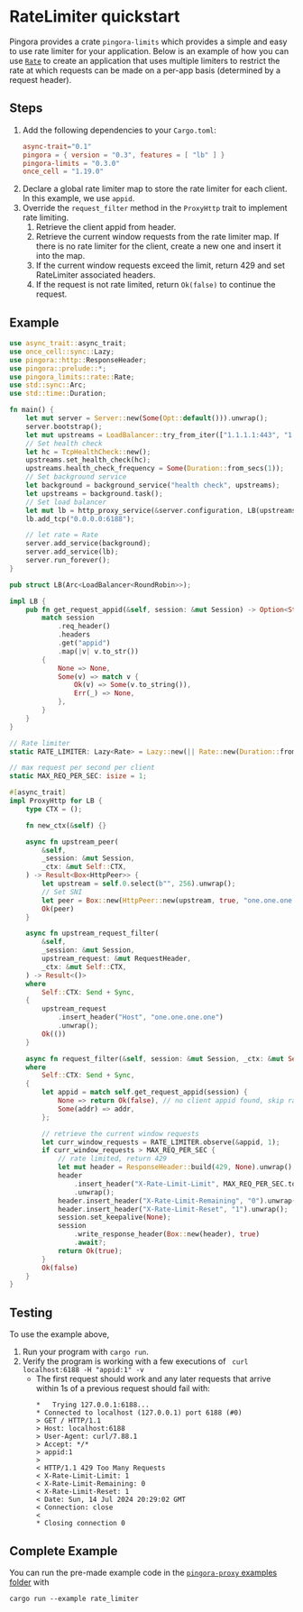 # **RateLimiter quickstart**
Pingora provides a crate `pingora-limits` which provides a simple and easy to use rate limiter for your application. Below is an example of how you can use [`Rate`](https://docs.rs/pingora-limits/latest/pingora_limits/rate/struct.Rate.html) to create an application that uses multiple limiters to restrict the rate at which requests can be made on a per-app basis (determined by a request header).

## Steps
1. Add the following dependencies to your `Cargo.toml`:
   ```toml
   async-trait="0.1"
   pingora = { version = "0.3", features = [ "lb" ] }
   pingora-limits = "0.3.0"
   once_cell = "1.19.0"
   ```
2. Declare a global rate limiter map to store the rate limiter for each client. In this example, we use `appid`.
3. Override the `request_filter` method in the `ProxyHttp` trait to implement rate limiting.
   1. Retrieve the client appid from header.
   2. Retrieve the current window requests from the rate limiter map. If there is no rate limiter for the client, create a new one and insert it into the map.
   3. If the current window requests exceed the limit, return 429 and set RateLimiter associated headers.
   4. If the request is not rate limited, return `Ok(false)` to continue the request.

## Example
```rust
use async_trait::async_trait;
use once_cell::sync::Lazy;
use pingora::http::ResponseHeader;
use pingora::prelude::*;
use pingora_limits::rate::Rate;
use std::sync::Arc;
use std::time::Duration;

fn main() {
    let mut server = Server::new(Some(Opt::default())).unwrap();
    server.bootstrap();
    let mut upstreams = LoadBalancer::try_from_iter(["1.1.1.1:443", "1.0.0.1:443"]).unwrap();
    // Set health check
    let hc = TcpHealthCheck::new();
    upstreams.set_health_check(hc);
    upstreams.health_check_frequency = Some(Duration::from_secs(1));
    // Set background service
    let background = background_service("health check", upstreams);
    let upstreams = background.task();
    // Set load balancer
    let mut lb = http_proxy_service(&server.configuration, LB(upstreams));
    lb.add_tcp("0.0.0.0:6188");

    // let rate = Rate
    server.add_service(background);
    server.add_service(lb);
    server.run_forever();
}

pub struct LB(Arc<LoadBalancer<RoundRobin>>);

impl LB {
    pub fn get_request_appid(&self, session: &mut Session) -> Option<String> {
        match session
            .req_header()
            .headers
            .get("appid")
            .map(|v| v.to_str())
        {
            None => None,
            Some(v) => match v {
                Ok(v) => Some(v.to_string()),
                Err(_) => None,
            },
        }
    }
}

// Rate limiter
static RATE_LIMITER: Lazy<Rate> = Lazy::new(|| Rate::new(Duration::from_secs(1)));

// max request per second per client
static MAX_REQ_PER_SEC: isize = 1;

#[async_trait]
impl ProxyHttp for LB {
    type CTX = ();

    fn new_ctx(&self) {}

    async fn upstream_peer(
        &self,
        _session: &mut Session,
        _ctx: &mut Self::CTX,
    ) -> Result<Box<HttpPeer>> {
        let upstream = self.0.select(b"", 256).unwrap();
        // Set SNI
        let peer = Box::new(HttpPeer::new(upstream, true, "one.one.one.one".to_string()));
        Ok(peer)
    }

    async fn upstream_request_filter(
        &self,
        _session: &mut Session,
        upstream_request: &mut RequestHeader,
        _ctx: &mut Self::CTX,
    ) -> Result<()>
    where
        Self::CTX: Send + Sync,
    {
        upstream_request
            .insert_header("Host", "one.one.one.one")
            .unwrap();
        Ok(())
    }

    async fn request_filter(&self, session: &mut Session, _ctx: &mut Self::CTX) -> Result<bool>
    where
        Self::CTX: Send + Sync,
    {
        let appid = match self.get_request_appid(session) {
            None => return Ok(false), // no client appid found, skip rate limiting
            Some(addr) => addr,
        };

        // retrieve the current window requests
        let curr_window_requests = RATE_LIMITER.observe(&appid, 1);
        if curr_window_requests > MAX_REQ_PER_SEC {
            // rate limited, return 429
            let mut header = ResponseHeader::build(429, None).unwrap();
            header
                .insert_header("X-Rate-Limit-Limit", MAX_REQ_PER_SEC.to_string())
                .unwrap();
            header.insert_header("X-Rate-Limit-Remaining", "0").unwrap();
            header.insert_header("X-Rate-Limit-Reset", "1").unwrap();
            session.set_keepalive(None);
            session
                .write_response_header(Box::new(header), true)
                .await?;
            return Ok(true);
        }
        Ok(false)
    }
}
```

## Testing
To use the example above,

1. Run your program with `cargo run`.
2. Verify the program is working with a few executions of ` curl localhost:6188 -H "appid:1" -v`
   - The first request should work and any later requests that arrive within 1s of a previous request should fail with:
     ```
     *   Trying 127.0.0.1:6188...
     * Connected to localhost (127.0.0.1) port 6188 (#0)
     > GET / HTTP/1.1
     > Host: localhost:6188
     > User-Agent: curl/7.88.1
     > Accept: */*
     > appid:1
     >
     < HTTP/1.1 429 Too Many Requests
     < X-Rate-Limit-Limit: 1
     < X-Rate-Limit-Remaining: 0
     < X-Rate-Limit-Reset: 1
     < Date: Sun, 14 Jul 2024 20:29:02 GMT
     < Connection: close
     <
     * Closing connection 0
     ```

## Complete Example
You can run the pre-made example code in the [`pingora-proxy` examples folder](https://github.com/cloudflare/pingora/tree/main/pingora-proxy/examples/rate_limiter.rs) with

```
cargo run --example rate_limiter
```
